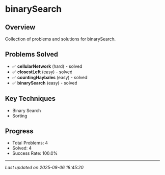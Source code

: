 # binarySearch

## Overview
Collection of problems and solutions for binarySearch.

## Problems Solved
- ✅ **cellularNetwork** (hard) - solved
- ✅ **closestLeft** (easy) - solved
- ✅ **countingHaybales** (easy) - solved
- ✅ **binarySearch** (easy) - solved

## Key Techniques
- Binary Search
- Sorting

## Progress
- Total Problems: 4
- Solved: 4
- Success Rate: 100.0%

---
*Last updated on 2025-08-06 18:45:20*
